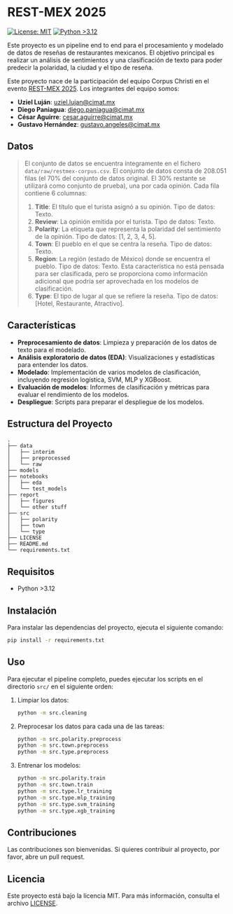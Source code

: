 # REST-MEX 2025

[![License: MIT](https://img.shields.io/badge/License-MIT-yellow.svg)](https://opensource.org/licenses/MIT)
[![Python >3.12](https://img.shields.io/badge/python->3.12-blue.svg)](https://www.python.org/downloads/)

Este proyecto es un pipeline end to end para el procesamiento y modelado de datos de reseñas de restaurantes mexicanos. El objetivo principal es realizar un análisis de sentimientos y una clasificación de texto para poder predecir la polaridad, la ciudad y el tipo de reseña.

Este proyecto nace de la participación del equipo Corpus Christi en el evento [REST-MEX 2025](https://sites.google.com/cimat.mx/rest-mex-2025). Los integrantes del equipo somos:

- **Uziel Luján**: [uziel.lujan@cimat.mx](mailto:uziel.lujan@cimat.mx)
- **Diego Paniagua**: [diego.paniagua@cimat.mx](mailto:diego.paniagua@cimat.mx)
- **César Aguirre**: [cesar.aguirre@cimat.mx](mailto:cesar.aguirre@cimat.mx)
- **Gustavo Hernández**: [gustavo.angeles@cimat.mx](mailto:gustavo.angeles@cimat.mx)

## Datos

> El conjunto de datos se encuentra íntegramente en el fichero `data/raw/restmex-corpus.csv`.
> El conjunto de datos consta de 208.051 filas (el 70% del conjunto de datos original. El 30% restante se utilizará como conjunto de prueba), una por cada opinión. Cada fila contiene 6 columnas:
>
> 1.  **Title**: El título que el turista asignó a su opinión. Tipo de datos: Texto.
> 2.  **Review**: La opinión emitida por el turista. Tipo de datos: Texto.
> 3.  **Polarity**: La etiqueta que representa la polaridad del sentimiento de la opinión. Tipo de datos: [1, 2, 3, 4, 5].
> 4.  **Town**: El pueblo en el que se centra la reseña. Tipo de datos: Texto.
> 5.  **Region**: La región (estado de México) donde se encuentra el pueblo. Tipo de datos: Texto. Esta característica no está pensada para ser clasificada, pero se proporciona como información adicional que podría ser aprovechada en los modelos de clasificación.
> 6.  **Type**: El tipo de lugar al que se refiere la reseña. Tipo de datos: [Hotel, Restaurante, Atractivo].

## Características

- **Preprocesamiento de datos**: Limpieza y preparación de los datos de texto para el modelado.
- **Análisis exploratorio de datos (EDA)**: Visualizaciones y estadísticas para entender los datos.
- **Modelado**: Implementación de varios modelos de clasificación, incluyendo regresión logística, SVM, MLP y XGBoost.
- **Evaluación de modelos**: Informes de clasificación y métricas para evaluar el rendimiento de los modelos.
- **Despliegue**: Scripts para preparar el despliegue de los modelos.

## Estructura del Proyecto

```
.
├── data
│   ├── interim
│   ├── preprocessed
│   └── raw
├── models
├── notebooks
│   ├── eda
│   └── test_models
├── report
│   ├── figures
│   └── other stuff
├── src
│   ├── polarity
│   ├── town
│   └── type
├── LICENSE
├── README.md
└── requirements.txt
```

## Requisitos

- Python >3.12

## Instalación

Para instalar las dependencias del proyecto, ejecuta el siguiente comando:

```bash
pip install -r requirements.txt
```

## Uso

Para ejecutar el pipeline completo, puedes ejecutar los scripts en el directorio `src/` en el siguiente orden:

1.  Limpiar los datos:
    ```bash
    python -m src.cleaning
    ```
2.  Preprocesar los datos para cada una de las tareas:
    ```bash
    python -m src.polarity.preprocess
    python -m src.town.preprocess
    python -m src.type.preprocess
    ```
3.  Entrenar los modelos:
    ```bash
    python -m src.polarity.train
    python -m src.town.train
    python -m src.type.lr_training
    python -m src.type.mlp_training
    python -m src.type.svm_training
    python -m src.type.xgb_training
    ```

## Contribuciones

Las contribuciones son bienvenidas. Si quieres contribuir al proyecto, por favor, abre un pull request.

## Licencia

Este proyecto está bajo la licencia MIT. Para más información, consulta el archivo [LICENSE](LICENSE).
